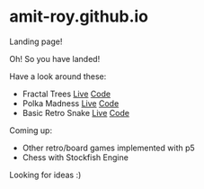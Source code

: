 # amit-roy.github.io

Landing page!

Oh! So you have landed!

Have a look around these:

- Fractal Trees [Live](https://amit-roy.github.io/fractal-trees/) [Code](https://github.com/Amit-Roy/fractal-trees)
- Polka Madness [Live](https://amit-roy.github.io/polka-madness/) [Code](https://github.com/Amit-Roy/polka-madness)
- Basic Retro Snake [Live](https://amit-roy.github.io/snake-old-times/) [Code](https://github.com/Amit-Roy/snake-old-times)

Coming up:

- Other retro/board games implemented with p5
- Chess with Stockfish Engine

Looking for ideas :)
